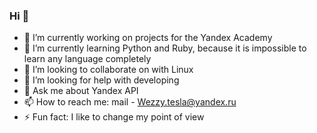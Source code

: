 ### Hi 👋

- 🔭 I’m currently working on projects for the Yandex Academy 
- 🌱 I’m currently learning Python and Ruby, because it is impossible to learn any language completely
- 👯 I’m looking to collaborate on with Linux
- 🤔 I’m looking for help with developing
- 💬 Ask me about Yandex API
- 📫 How to reach me: mail - Wezzy.tesla@yandex.ru
- ⚡ Fun fact: I like to change my point of view
